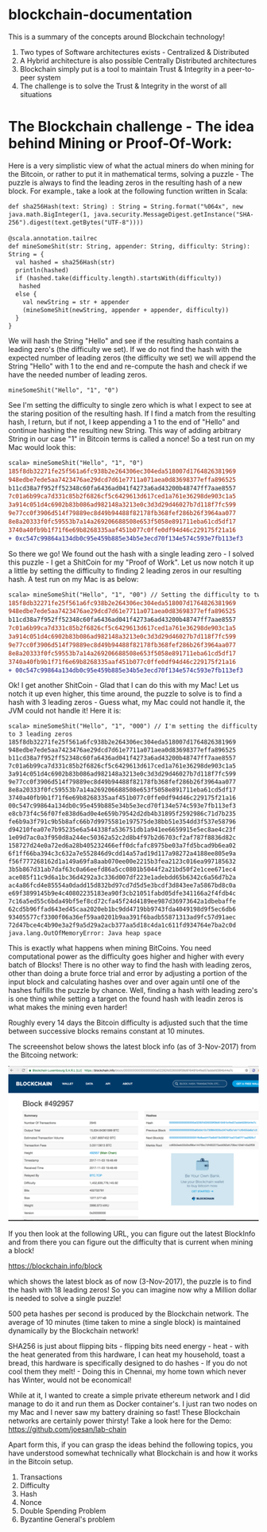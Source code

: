 # blockchain-documentation

This is a summary of the concepts around Blockchain technology!

1. Two types of Software architectures exists - Centralized & Distributed
2. A Hybrid architecture is also possible Centrally Distributed architectures
3. Blockchain simply put is a tool to maintain Trust & Integrity in a peer-to-peer system
4. The challenge is to solve the Trust & Integrity in the worst of all situations

# The Blockchain challenge - The idea behind Mining or Proof-Of-Work:

Here is a very simplistic view of what the actual miners do when mining for the Bitcoin, or rather to put it in mathematical terms, solving a puzzle - The puzzle is always to find the leading zeros in the resulting hash of a new block. For example., take a look at the following function written in Scala:

```
def sha256Hash(text: String) : String = String.format("%064x", new java.math.BigInteger(1, java.security.MessageDigest.getInstance("SHA-256").digest(text.getBytes("UTF-8"))))

@scala.annotation.tailrec
def mineSomeShit(str: String, appender: String, difficulty: String): String = {
  val hashed = sha256Hash(str)
  println(hashed)
  if (hashed.take(difficulty.length).startsWith(difficulty))
   hashed
  else {
    val newString = str + appender
    (mineSomeShit(newString, appender + appender, difficulty))
  }
}
```
We will hash the String "Hello" and see if the resulting hash contains a leading zero's (the difficulty we set). If we do not find the hash with the expected number of leading zeros (the difficulty we set) we will append the String "Hello" with 1 to the end and re-compute the hash and check if we have the needed number of leading zeros.

```
mineSomeShit("Hello", "1", "0")
```

See I'm setting the difficulty to single zero which is what I expect to see at the staring position of the resulting hash. If I find a match from the resulting hash, I return, but if not, I keep appending a 1 to the end of "Hello" and continue hashing the resulting new String. This way of adding arbitrary String in our case "1" in Bitcoin terms is called a nonce! So a test run on my Mac would look this:

```diff
scala> mineSomeShit("Hello", "1", "0")
185f8db32271fe25f561a6fc938b2e264306ec304eda518007d1764826381969
948edbe7ede5aa7423476ae29dcd7d61e7711a071aea0d83698377effa896525
b11cd38a7f952ff52348c60fa6436ad041f4273a6ad43200b48747ff7aae8557
7c01a6b99ca7d331c85b2f6826cf5c6429613d617ced1a761e36298de903c1a5
3a914c051d4c6902b83b086ad982148a3213e0c3d3d29d46027b7d118f7fc599
9e77cc0f3906d514f79889ec8d49b94488f82178fb368fef286b26f3964aa077
8e8a20333f0fc59553b7a14a269206688508e653f5058e891711eba61cd5df17
3740a40fb9b1f71f6e69b8268335aaf451b077c0ffe0df94d46c229175f21a16
+ 0xc547c99864a134db0c95e459b885e34b5e3ecd70f134e574c593e7fb113ef3
```

So there we go! We found out the hash with a single leading zero - I solved this puzzle - I get a ShitCoin for my "Proof of Work". Let us now notch it up a little by setting the difficulty to finding 2 leading zeros in our resulting hash. A test run on my Mac is as below:
 
```diff
scala> mineSomeShit("Hello", "1", "00") // Setting the difficulty to two leading zeros
185f8db32271fe25f561a6fc938b2e264306ec304eda518007d1764826381969
948edbe7ede5aa7423476ae29dcd7d61e7711a071aea0d83698377effa896525
b11cd38a7f952ff52348c60fa6436ad041f4273a6ad43200b48747ff7aae8557
7c01a6b99ca7d331c85b2f6826cf5c6429613d617ced1a761e36298de903c1a5
3a914c051d4c6902b83b086ad982148a3213e0c3d3d29d46027b7d118f7fc599
9e77cc0f3906d514f79889ec8d49b94488f82178fb368fef286b26f3964aa077
8e8a20333f0fc59553b7a14a269206688508e653f5058e891711eba61cd5df17
3740a40fb9b1f71f6e69b8268335aaf451b077c0ffe0df94d46c229175f21a16
+ 00c547c99864a134db0c95e459b885e34b5e3ecd70f134e574c593e7fb113ef3
```

Ok! I get another ShitCoin - Glad that I can do this with my Mac! Let us notch it up even higher, this time around, the puzzle to solve is to find a hash with 3 leading zeros - Guess what, my Mac could not handle it, the JVM could not handle it! Here it is:

```
scala> mineSomeShit("Hello", "1", "000") // I'm setting the difficulty to 3 leading zeros
185f8db32271fe25f561a6fc938b2e264306ec304eda518007d1764826381969
948edbe7ede5aa7423476ae29dcd7d61e7711a071aea0d83698377effa896525
b11cd38a7f952ff52348c60fa6436ad041f4273a6ad43200b48747ff7aae8557
7c01a6b99ca7d331c85b2f6826cf5c6429613d617ced1a761e36298de903c1a5
3a914c051d4c6902b83b086ad982148a3213e0c3d3d29d46027b7d118f7fc599
9e77cc0f3906d514f79889ec8d49b94488f82178fb368fef286b26f3964aa077
8e8a20333f0fc59553b7a14a269206688508e653f5058e891711eba61cd5df17
3740a40fb9b1f71f6e69b8268335aaf451b077c0ffe0df94d46c229175f21a16
00c547c99864a134db0c95e459b885e34b5e3ecd70f134e574c593e7fb113ef3
e8cb73f4c56f07fe838d6ad0e4e659b79542d2db4b31895f2592986c71d7b235
fe6b9a3f791c9b5b8afc66b7d9975581e197575de38bb51e354dd3f537e58796
d94210fea07e7b95235e6a544338fa536751db1a941ee6659915e5ec8ae4c23f
1e09d7ac0a3f950d8a244ec50362a52c2d8b4f97b2d6703cf2af787f8836d82c
158727d24e0a72ed6a28b405232466eff0dcfafc8975be03a7fd5bcad9b6ea02
6f1ff66ba394c3c632a7e552846d9cdd14a57ad19d117a98272a4188ee805e9a
f56f777268162d1a149a69fa8aab070ee00e2215b3fea2123c016ea997185632
3b5b867d31ab7daf63c0a66eefd86a5cc0801b5044f2a21bd50f2e1cee671ec4
ace085f11c9d6a1bc36d4292a3c336d007df223e1adebdd65b6342c6a56d7b2a
ac4a86fcd4e85554a0dadd15d832bd97cd7d5d5e3bcdf3d843ee7a5867bd8c0a
e69f3899145b9e4c40802235183ea90f3cb21051fabd05dfe341166a2f4fdb4c
7c16a5ed55c6bda49bf5ef8cd72cfa45f24d4189ee987d36973642a1dbebaffe
62cd5b96ffad643ed45caa2020eb1bc9dd4719bb9743fda4049198d9f5ec6db6
93405577cf3300f06a36ef59aa0201b9aa391f6badb55871313ad9fc57d91aec
72d47bce4c4b90e3a2f9a5d29a2acb377aa5d18c4da1c611fd934764e7ba2c0d
java.lang.OutOfMemoryError: Java heap space
```

This is exactly what happens when mining BitCoins. You need computational power as the difficulty goes higher and higher with every batch of Blocks! There is no other way to find the hash with leading zeros, other than doing a brute force trial and error by adjusting a portion of the input block and calculating hashes over and over again until one of the hashes fulfills the puzzle by chance. Well, finding a hash with leading zero's is one thing while setting a target on the found hash with leadin zeros is what makes the mining even harder!

Roughly every 14 days the Bitcoin difficulty is adjusted such that the time between successive blocks remains constant at 10 minutes.

The screeenshot below shows the latest block info (as of 3-Nov-2017) from the Bitcoing network:

![Alt text](https://github.com/joesan/blockchain-documentation/blob/master/images/Screen%20Shot%202018-02-03%20at%2002.06.07.png?raw=true "BlockInfo")

If you then look at the following URL, you can figure out the latest BlockInfo and from there you can figure out the difficulty that is current when mining a block!

https://blockchain.info/block

which shows the latest block as of now (3-Nov-2017), the puzzle is to find the hash with 18 leading zeros! So you can imagine now why a Million dollar is needed to solve a single puzzle!

500 peta hashes per second is produced by the Blockchain network. The average of 10 minutes (time taken to mine a single block) is maintained dynamically by the Blockchain network!

SHA256 is just about flipping bits - flipping bits need energy - heat - with the heat generated from this hardware, I can heat my household, toast a bread, this hardware is specifically designed to do hashes - If you do not cool them they melt! - Doing this in Chennai, my home town which never has Winter, would not be economical!

While at it, I wanted to create a simple private ethereum network and I did manage to do it and run them as Docker container's. I just ran two nodes on my Mac and I never saw my battery draining so fast! These Blockchain networks are certainly power thirsty! Take a look here for the Demo: https://github.com/joesan/lab-chain

Apart form this, if you can grasp the ideas behind the following topics, you have understood somewhat technically what Blockchain is and how it works in the Bitcoin setup.

1. Transactions
2. Difficulty
3. Hash
4. Nonce
5. Double Spending Problem
6. Byzantine General's problem
